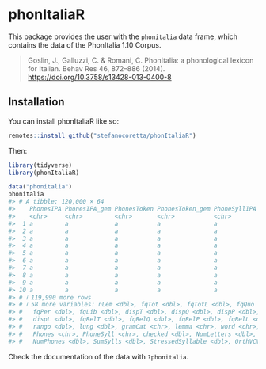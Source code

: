 
<!-- README.md is generated from README.Rmd. Please edit that file -->

# phonItaliaR

<!-- badges: start -->
<!-- badges: end -->

This package provides the user with the `phonitalia` data frame, which
contains the data of the PhonItalia 1.10 Corpus.

> Goslin, J., Galluzzi, C. & Romani, C. PhonItalia: a phonological
> lexicon for Italian. Behav Res 46, 872–886 (2014).
> <https://doi.org/10.3758/s13428-013-0400-8>

## Installation

You can install phonItaliaR like so:

``` r
remotes::install_github("stefanocoretta/phonItaliaR")
```

Then:

``` r
library(tidyverse)
library(phonItaliaR)
```

``` r
data("phonitalia")
phonitalia
#> # A tibble: 120,000 × 64
#>    PhonesIPA PhonesIPA_gem PhonesToken PhonesToken_gem PhoneSyllIPA wordSpell
#>    <chr>     <chr>         <chr>       <chr>           <chr>        <chr>    
#>  1 a         a             a           a               a            a        
#>  2 a         a             a           a               a            a        
#>  3 a         a             a           a               a            a        
#>  4 a         a             a           a               a            a        
#>  5 a         a             a           a               a            a        
#>  6 a         a             a           a               a            a        
#>  7 a         a             a           a               a            a        
#>  8 a         a             a           a               a            a        
#>  9 a         a             a           a               a            a        
#> 10 a         a             a           a               a            a        
#> # ℹ 119,990 more rows
#> # ℹ 58 more variables: nLem <dbl>, fqTot <dbl>, fqTotL <dbl>, fqQuo <dbl>,
#> #   fqPer <dbl>, fqLib <dbl>, dispT <dbl>, dispQ <dbl>, dispP <dbl>,
#> #   dispL <dbl>, fqRelT <dbl>, fqRelQ <dbl>, fqRelP <dbl>, fqRelL <dbl>,
#> #   rango <dbl>, lung <dbl>, gramCat <chr>, lemma <chr>, word <chr>,
#> #   Phones <chr>, PhoneSyll <chr>, checked <dbl>, NumLetters <dbl>,
#> #   NumPhones <dbl>, SumSylls <dbl>, StressedSyllable <dbl>, OrthVCV <chr>, …
```

Check the documentation of the data with `?phonitalia`.
